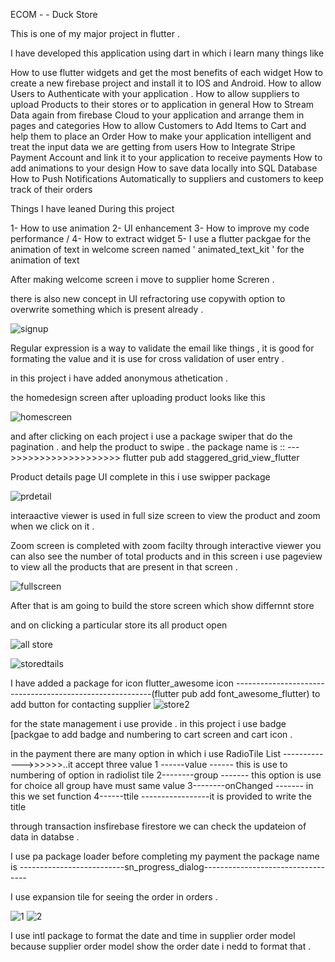 ECOM - - Duck Store 

This is one of my major project in flutter . 

I have developed this application using dart in which i  learn many things like 

How to use flutter widgets and get the most benefits of each widget
How to create a new firebase project and install it to IOS and Android.
How to allow Users to Authenticate with your application .
How to allow suppliers to upload Products to their stores or to application in general
How to Stream Data again from firebase Cloud to your application and arrange them in pages and categories
How to allow Customers to Add Items to Cart and help them to place an Order
How to make your application intelligent and treat the input data we are getting from users
How to Integrate Stripe Payment Account and link it to your application to receive payments
How to add animations to your design
How to save data locally into SQL Database
How to Push Notifications Automatically to suppliers and customers to keep track of their orders




Things I have leaned During this project 

1- How to use animation 
2- UI enhancement
3- How to improve my code performance /
4- How to extract widget 
5- I use a flutter packgae for the animation of text in welcome screen named ' animated_text_kit ' for the animation of text



After making welcome screen i move to supplier home Screren .


there is also new concept in UI refractoring use copywith option to overwrite something which is present already . 



![signup](https://github.com/kishanup78910/ecom/assets/79304976/f9cd6b5e-2aee-4279-b087-9580e0815f91)


Regular expression is a way to validate the email like things , it is good for formating the value and it is use for cross validation of user entry . 


in this project i have added anonymous athetication  . 

the homedesign screen after uploading product looks like this 


![homescreen](https://github.com/kishanup78910/ecom/assets/79304976/572bacd4-a8e2-4b1b-99d3-4c7c784e13dc)



and after clicking on each project i use a package swiper that do the pagination . and help the product to swipe  . 
the package name is ::   --- >>>>>>>>>>>>>>>>>>>   flutter pub add staggered_grid_view_flutter



Product details page UI complete in this i use swipper package





![prdetail](https://github.com/kishanup78910/ecom/assets/79304976/3961f414-63dd-48f9-8bc0-3cb3fa2d8729)


interaactive viewer is used in full size screen to view the product and zoom when we click on it .  

Zoom screen is completed with zoom facilty through interactive viewer  you can also see the number of total products and in this screen i use pageview to view all the products that are present in that screen   .


![fullscreen](https://github.com/kishanup78910/ecom/assets/79304976/2f9a9a9e-a1a1-46c3-8c77-c931309c7c43)



After that is am going to build the store screen which show differnnt store 

and on clicking a particular store its all product open 



![all store](https://github.com/kishanup78910/ecom/assets/79304976/53e86232-c4b2-4508-8be4-f721546a98f3)


![storedtails](https://github.com/kishanup78910/ecom/assets/79304976/9ee28d83-16c3-45e7-9b0f-ae0cf3d94361)


I have added a package for icon flutter_awesome icon  ---------------------------------------------------------(flutter pub add font_awesome_flutter)
to add button for contacting supplier
![store2](https://github.com/kishanup78910/ecom/assets/79304976/d2b94d12-f277-4278-af23-493fd29197ff)



for the state management i use provide   . in this project i use badge [packgae to add badge and numbering to cart screen and cart icon . 


in the payment there are many option  in which i use RadioTile List ------------->>>>>>..it accept three value
1 ------value                     ------ this is use to numbering of option in radiolist tile
2--------group                    ------- this option is use for choice all group have must same value
3--------onChanged                ------- in  this we set function
4------ttile -----------------it is provided to write the title 



through transaction insfirebase firestore we can check the updateion of data in databse . 




I use pa package loader before completing my payment       the package name is   --------------------------sn_progress_dialog----------------------------------



I use expansion tile for seeing the order in orders .


![1](https://github.com/kishanup78910/ecom/assets/79304976/bba1cd1d-13e3-4783-8907-89107c89d2e4)
![2](https://github.com/kishanup78910/ecom/assets/79304976/bc27a21d-ce03-435a-8d42-96f305329237)


I use intl package to format the date and time in supplier order model because supplier order model show the order date i nedd to format that .
